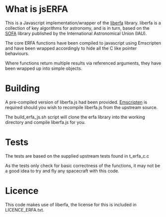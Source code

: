 What is jsERFA
==============
This is a Javascript implementation/wrapper of the [liberfa](https://github.com/liberfa/erfa) library. liberfa is a collection of key algorithms for astronomy, and is in turn, based on the [SOFA](http://www.iausofa.org/) library published by the International Astronomical Union (IAU). 

The core ERFA functions have been compiled to javascript using Emscripten and have been wrapped accordingly to hide all the C like pointer behaviours. 

Where functions return multiple results via referenced arguments, they have been wrapped up into simple objects. 


Building
========
A pre-compiled version of liberfa.js had been provided. [Emscripten](http://emscripten.org) is required should you wish to recompile liberfa.js from the upstream source. 

The build_erfa_js.sh script will clone the erfa library into the working directory and compile liberfa.js for you. 

Tests
=====
The tests are based on the supplied upstream tests found in t_erfa_c.c

As the tests only check for basic correctness of the functions, it may not be a good idea to try and fly any spacecraft with this code. 

Licence
=======
This code makes use of liberfa, the license for this is included in LICENCE_ERFA.txt.